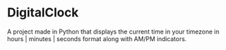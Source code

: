 # DigitalClock
A project made in Python that displays the current time in your timezone in hours | minutes | seconds format along with AM/PM indicators.
